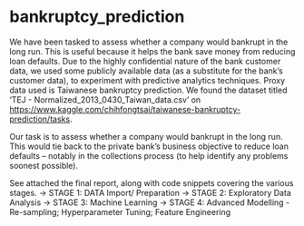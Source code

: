 # bankruptcy_prediction
We have been tasked to assess whether a company would bankrupt in the long run.  This is useful because it helps the bank save money from reducing loan defaults.  Due to the highly confidential nature of the bank customer data, we used some publicly available data (as a substitute for the bank’s customer data), to experiment with predictive analytics techniques.  Proxy data used is Taiwanese bankruptcy prediction. We found the dataset titled ‘TEJ - Normalized_2013_0430_Taiwan_data.csv’ on <https://www.kaggle.com/chihfongtsai/taiwanese-bankruptcy-prediction/tasks>.

Our task is to assess whether a company would bankrupt in the long run.  This would tie back to the private bank’s business objective to reduce loan defaults – notably in the collections process (to help identify any problems soonest possible).

See attached the final report, along with code snippets covering the various stages.
-> STAGE 1:  DATA Import/ Preparation
-> STAGE 2:  Exploratory Data Analysis
-> STAGE 3:  Machine Learning
-> STAGE 4:  Advanced Modelling - Re-sampling; Hyperparameter Tuning; Feature Engineering 
